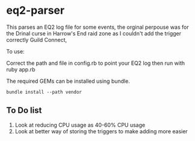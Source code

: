 eq2-parser
============

This parses an EQ2 log file for some events, the orginal perpouse was for the Drinal curse in Harrow's End raid zone as I couldn't add the trigger correctly Guild Connect, 

To use:

Correct the path and file in config.rb to point your EQ2 log then run with 
	ruby app.rb 

The required GEMs can be installed using bundle.

	bundle install --path vendor

To Do list
------------

1. Look at reducing CPU usage as 40-60% CPU usage 
2. Look at better way of storing the triggers to make adding more easier
